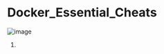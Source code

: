 # Docker_Essential_Cheats
![image](https://github.com/DonAlahakoon/Docker_Cheats/assets/89693545/b14e0085-370c-416c-95c6-fa733cddebad)

1. 
